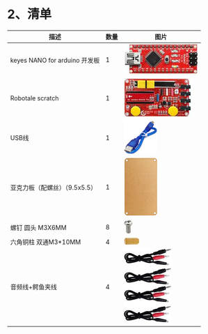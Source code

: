 
# 2、清单


|描述|数量|图片|
|-|-|-|
|keyes NANO for arduino 开发板|1|![](media/02b6ff5fc7791ba5f1d743e0c5007867.jpg)|
|Robotale scratch|1|![](media/e275c7994e21e66be46f7cfff1856f77.jpg)|
|USB线|1|![](media/90089935ecdeb33e8fd9b590c241a4e9.png)|
|亚克力板（配螺丝）（9.5x5.5）|1|![](media/3c700d47ea143fe45ee4991bfa9e2f4b.png)|
|螺钉 圆头 M3X6MM|8|![](media/64e10a7656fc23a72094869e18636f74.jpg)|
|六角铜柱 双通M3*10MM|4|![](media/773f2bfbc53255264f197af6ec6a447b.jpg)|
|音频线+鳄鱼夹线|4|![](media/675e77d6fb971a6778718697bd3f9900.jpg)|
